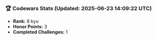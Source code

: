 ### 🏆 Codewars Stats (Updated: 2025-06-23 14:09:22 UTC)

- **Rank:** 8 kyu
- **Honor Points:** 3
- **Completed Challenges:** 1
